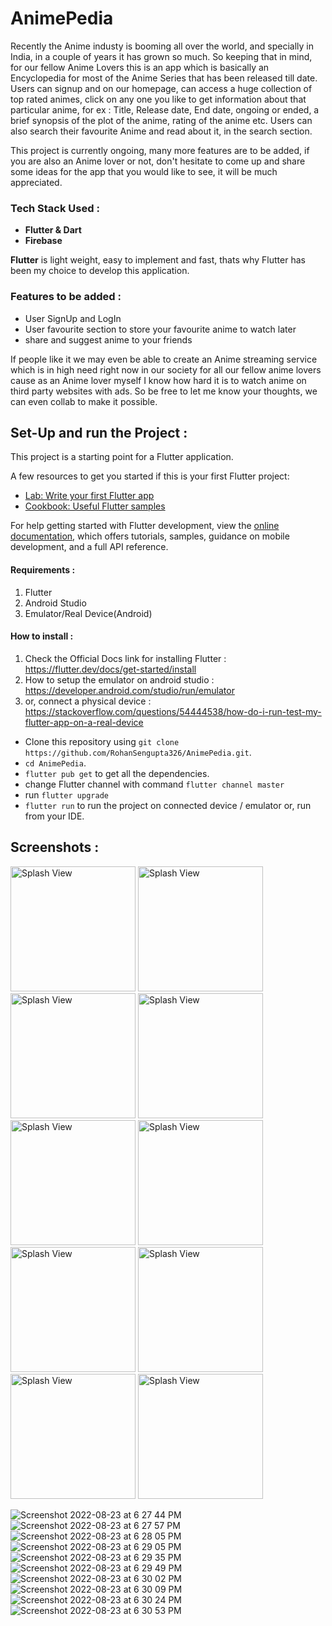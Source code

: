 # AnimePedia

Recently the Anime industy is booming all over the world, and specially in India, in a couple of years it has grown so much. So keeping that in mind, for our fellow Anime Lovers this is an app which is basically an Encyclopedia for most of the Anime Series that has been released till date. Users can signup and on our homepage, can access a huge collection of top rated animes, click on any one you like to get information about that particular anime, for ex : Title, Release date, End date, ongoing or ended, a brief synopsis of the plot of the anime, rating of the anime etc. Users can also search their favourite Anime and read about it, in the search section.

This project is currently ongoing, many more features are to be added, if you are also an Anime lover or not, don't hesitate to come up and share some ideas for the app that you would like to see, it will be much appreciated. 

### Tech Stack Used : 

- **Flutter & Dart**
- **Firebase**

**Flutter** is light weight, easy to implement and fast, thats why Flutter has been my choice to develop this application. 

### Features to be added : 
- User SignUp and LogIn 
- User favourite section to store your favourite anime to watch later
- share and suggest anime to your friends

If people like it we may even be able to create an Anime streaming service which is in high need right now in our society for all our fellow anime lovers cause as an Anime lover myself I know how hard it is to watch anime on third party websites with ads. So be free to let me know your thoughts, we can even collab to make it possible. 



## Set-Up and run the Project :

This project is a starting point for a Flutter application.

A few resources to get you started if this is your first Flutter project:

- [Lab: Write your first Flutter app](https://docs.flutter.dev/get-started/codelab)
- [Cookbook: Useful Flutter samples](https://docs.flutter.dev/cookbook)

For help getting started with Flutter development, view the
[online documentation](https://docs.flutter.dev/), which offers tutorials,
samples, guidance on mobile development, and a full API reference.

#### Requirements : 
 1. Flutter
 2. Android Studio 
 3. Emulator/Real Device(Android)

#### How to install : 

1. Check the Official Docs link for installing Flutter : https://flutter.dev/docs/get-started/install 
2. How to setup the emulator on android studio : https://developer.android.com/studio/run/emulator 
3. or, connect a physical device : https://stackoverflow.com/questions/54444538/how-do-i-run-test-my-flutter-app-on-a-real-device

- Clone this repository using `git clone https://github.com/RohanSengupta326/AnimePedia.git`.
- `cd AnimePedia`.
- `flutter pub get` to get all the dependencies.
- change Flutter channel with command `flutter channel master`
- run `flutter upgrade`
- `flutter run` to run the project on connected device / emulator or, run from your IDE.

## Screenshots : 

<p>
<img src="https://user-images.githubusercontent.com/64458868/186164556-9803227d-71d7-4491-a41f-f211f66a5b25.png" alt="Splash View" width="200">
<img src="https://user-images.githubusercontent.com/64458868/186164572-3c2fe447-6410-4e4d-a0ea-962f07f79fc6.png" alt="Splash View" width="200">
<img src="https://user-images.githubusercontent.com/64458868/186164588-f48d8d8e-663b-40da-816a-deb9f1b7a961.png" alt="Splash View" width="200">
<img src="https://user-images.githubusercontent.com/64458868/186164592-31d92fe6-7813-4486-a4fc-66268a40a50f.png" alt="Splash View" width="200">
<img src="https://user-images.githubusercontent.com/64458868/186164604-5b8cbb5a-0f68-4b79-b963-068563b5a240.png" alt="Splash View" width="200">
<img src="https://user-images.githubusercontent.com/64458868/186164612-6add409e-7965-48c1-af47-3b97c8b027f3.png" alt="Splash View" width="200">
<img src="https://user-images.githubusercontent.com/64458868/186164618-b800a67b-9e54-4f26-9c06-ada64eca5140.png" alt="Splash View" width="200">
<img src="https://user-images.githubusercontent.com/64458868/186164624-b5054010-8ad5-4fb8-90a2-6b9e87b5bcb2.png" alt="Splash View" width="200">
<img src="https://user-images.githubusercontent.com/64458868/186164627-a0d4bc44-b579-4b69-a73a-6a563678ac8c.png" alt="Splash View" width="200">
<img src="https://user-images.githubusercontent.com/64458868/186164633-68c02f3e-1a4f-435e-a245-75a11a0d24d4.png" alt="Splash View" width="200">
</p>

![Screenshot 2022-08-23 at 6 27 44 PM](https://user-images.githubusercontent.com/64458868/186164556-9803227d-71d7-4491-a41f-f211f66a5b25.png)
![Screenshot 2022-08-23 at 6 27 57 PM](https://user-images.githubusercontent.com/64458868/186164572-3c2fe447-6410-4e4d-a0ea-962f07f79fc6.png)
![Screenshot 2022-08-23 at 6 28 05 PM](https://user-images.githubusercontent.com/64458868/186164588-f48d8d8e-663b-40da-816a-deb9f1b7a961.png)
![Screenshot 2022-08-23 at 6 29 05 PM](https://user-images.githubusercontent.com/64458868/186164592-31d92fe6-7813-4486-a4fc-66268a40a50f.png)
![Screenshot 2022-08-23 at 6 29 35 PM](https://user-images.githubusercontent.com/64458868/186164604-5b8cbb5a-0f68-4b79-b963-068563b5a240.png)
![Screenshot 2022-08-23 at 6 29 49 PM](https://user-images.githubusercontent.com/64458868/186164612-6add409e-7965-48c1-af47-3b97c8b027f3.png)
![Screenshot 2022-08-23 at 6 30 02 PM](https://user-images.githubusercontent.com/64458868/186164618-b800a67b-9e54-4f26-9c06-ada64eca5140.png)
![Screenshot 2022-08-23 at 6 30 09 PM](https://user-images.githubusercontent.com/64458868/186164624-b5054010-8ad5-4fb8-90a2-6b9e87b5bcb2.png)
![Screenshot 2022-08-23 at 6 30 24 PM](https://user-images.githubusercontent.com/64458868/186164627-a0d4bc44-b579-4b69-a73a-6a563678ac8c.png)
![Screenshot 2022-08-23 at 6 30 53 PM](https://user-images.githubusercontent.com/64458868/186164633-68c02f3e-1a4f-435e-a245-75a11a0d24d4.png)



